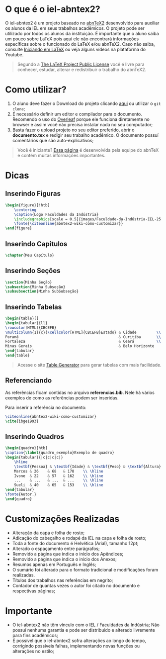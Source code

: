 # O que é o iel-abntex2?

O iel-abntex2 é um projeto baseado no [abnTeX2](https://github.com/abntex/abntex2) desenvolvido para auxiliar os alunos da IEL em seus trabalhos acadêmicos. O projeto pode ser utilizado por todos os alunos da instituição.
É importante que o aluno saiba um pouco sobre LaTeX pois aqui ele não encontrará informações específicas sobre o funcionado do LaTeX e/ou abnTeX2. Caso não saiba, consulte [Iniciando em LaTeX](https://github.com/abntex/abntex2/wiki/PorOndeComecar) ou veja alguns vídeos na plataforma do Youtube.

> Segundo a [The LaTeX Project Public License](http://www.latex-project.org/lppl.txt) você é livre para conhecer, estudar, alterar e redistribuir o trabalho do abnTeX2.

# Como utilizar?

 1. O aluno deve fazer o Download do projeto clicando [aqui](https://github.com/erikdenisrs97/iel-abntex2/archive/refs/heads/main.zip) ou utilizar o `git clone`;
 2. É necessário definir um editor e compilador para o documento. Recomendo o uso do [Overleaf](pt.overleaf.com) porque ele funciona diretamente no browser e assim você não precisa instalar nada no seu computador;
 3. Basta fazer o upload projeto no seu editor preferido, abrir o **documento.tex** e redigir seu trabalho acadêmico. O documento possuí comentários que são auto-explicativos;
 
> Você é iniciante? [Essa página](http://www.abntex.net.br/) é desenvolvida pela equipe do abnTeX e contém muitas informações importantes.

# Dicas

## Inserindo Figuras

```latex
\begin{figure}[!htb]
	\centering
	\caption{Logo Faculdades da Indústria}
	\includegraphics[scale = 0.5]{images/Faculdade-da-Indústria-IEL-25.png}
	\fonte{\citeonline{abntex2-wiki-como-customizar}}
\end{figure}
```
## Inserindo Capitulos
```latex
\chapter{Meu Capítulo}
```
## Inserindo Seções
```latex
\section{Minha Seção}
\subsection{Minha Subseção}
\subsubsection{Minha SubSubseção}
```
## Inserindo Tabelas

```latex
\begin{table}[]
\begin{tabular}{ll}
\rowcolor[HTML]{CBCEFB} 
\multicolumn{1}{c}{\cellcolor[HTML]{CBCEFB}Estado} & Cidade         \\
Paraná                                             & Curitiba       \\
Fortaleza                                          & Ceará          \\
Minas Gerais                                       & Belo Horizonte
\end{tabular}
\end{table}
```

> Acesse o site [Table Generator](https://www.tablesgenerator.com/) para gerar tabelas com mais facilidade.

## Referenciando

As referências ficam contidas no arquivo **referencias.bib**. Nele há vários exemplos de como as referências podem ser inseridas.

Para inserir a referência no documento:

```latex
\citeonline{abntex2-wiki-como-customizar}
\cite{ibge1993}
```

## Inserindo Quadros

```latex
\begin{quadro}[htb]
\caption{\label{quadro_exemplo}Exemplo de quadro}
\begin{tabular}{|c|c|c|c|}
	\hline
	\textbf{Pessoa} & \textbf{Idade} & \textbf{Peso} & \textbf{Altura} \\ \hline
	Marcos & 26    & 68   & 178    \\ \hline
	Ivone  & 22    & 57   & 162    \\ \hline
	...    & ...   & ...  & ...    \\ \hline
	Sueli  & 40    & 65   & 153    \\ \hline
\end{tabular}
\fonte{Autor.}
\end{quadro}
```

# Customizações Realizadas

 - Alteração da capa e folha de rosto;
 - Adicação do cabeçalho e rodapé da IEL na capa e folha de rosto;
 - Toda a fonte do documento é Helvética (Arial), tamanho 12pt;
 - Alterado o espaçamento entre parágrafos;
 - Removido a página que indica o início dos Apêndices;
 - Removido a página que indica o início dos Anexos;
 - Resumos apenas em Português e Inglês;
 - O sumário foi alterado para o formato tradicional e modificações foram realizadas.
 - Títulos dos trabalhos nas referências em negrito;
 - Contador de quantas vezes o autor foi citado no documento e respectivas páginas;

# Importante

 - O iel-abntex2 não têm vínculo com o IEL / Faculdades da Indústria;
   Não possuí nenhuma garantia e pode ser distribuido e alterado livremente para fins acadêmicos;
 - É possível que o iel-abntex2 sofra alterações ao longo do tempo,
   corrigindo possíveis falhas, implementando novas funções ou alterações no estilo;
